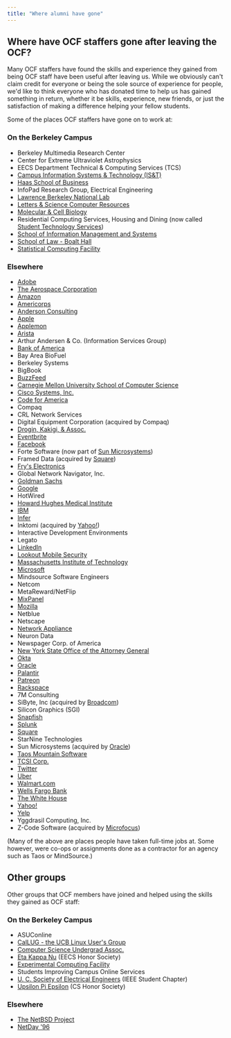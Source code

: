 ```yaml
---
title: "Where alumni have gone"
---
```


## Where have OCF staffers gone after leaving the OCF?

Many OCF staffers have found the skills and experience they gained from being
OCF staff have been useful after leaving us. While we obviously can't claim
credit for everyone or being the sole source of experience for people, we'd
like to think everyone who has donated time to help us has gained something in
return, whether it be skills, experience, new friends, or just the satisfaction
of making a difference helping your fellow students.

Some of the places OCF staffers have gone on to work at:

### On the Berkeley Campus

* Berkeley Multimedia Research Center
* Center for Extreme Ultraviolet Astrophysics
* EECS Department Technical & Computing Services (TCS)
* [Campus Information Systems & Technology (IS&T)](https://technology.berkeley.edu/)
* [Haas School of Business](https://haas.berkeley.edu/)
* InfoPad Research Group, Electrical Engineering
* [Lawrence Berkeley National Lab](https://www.lbl.gov/)
* [Letters & Science Computer Resources](https://ls.berkeley.edu/)
* [Molecular & Cell Biology](https://mcb.berkeley.edu)
* Residential Computing Services, Housing and Dining (now called [Student
  Technology Services](https://studenttech.berkeley.edu/home))
* [School of Information Management and Systems](https://www.ischool.berkeley.edu/)
* [School of Law - Boalt Hall](https://www.law.berkeley.edu/)
* [Statistical Computing Facility](http://statistics.berkeley.edu/computing)

### Elsewhere

* [Adobe](https://www.adobe.com)
* [The Aerospace Corporation](https://www.aerospace.org)
* [Amazon](https://www.amazon.com)
* [Americorps](https://www.nationalservice.gov/programs/americorps)
* [Anderson Consulting](http://www.andersonconsultinggroup.com)
* [Apple](https://www.apple.com/)
* [Applemon](https://applemon.com/)
* [Arista](https://www.arista.com/en/)
* Arthur Andersen & Co. (Information Services Group)
* [Bank of America](https://www.bankofamerica.com/)
* Bay Area BioFuel
* Berkeley Systems
* BigBook
* [BuzzFeed](https://www.buzzfeed.com/)
* [Carnegie Mellon University School of Computer Science](https://www.cs.cmu.edu/)
* [Cisco Systems, Inc.](https://www.cisco.com/)
* [Code for America](https://www.codeforamerica.org/)
* Compaq
* CRL Network Services
* Digital Equipment Corporation (acquired by Compaq)
* [Drogin, Kakigi, & Assoc.](http://www.dkstat.com/)
* [Eventbrite](https://www.eventbrite.com)
* [Facebook](https://www.facebook.com)
* Forte Software (now part of [Sun Microsystems](https://www.oracle.com/sun/))
* Framed Data (acquired by [Square](https://squareup.com/us/en))
* [Fry's Electronics](https://www.frys.com/)
* Global Network Navigator, Inc.
* [Goldman Sachs](https://www.goldmansachs.com/)
* [Google](https://www.google.com)
* HotWired
* [Howard Hughes Medical Institute](https://www.hhmi.org/)
* [IBM](https://www.ibm.com/us-en/)
* [Infer](https://www.infer.com)
* Inktomi (acquired by [Yahoo!](https://www.yahoo.com))
* Interactive Development Environments
* Legato
* [LinkedIn](https://www.linkedin.com)
* [Lookout Mobile Security](https://www.lookout.com)
* [Massachusetts Institute of Technology](https://web.mit.edu/)
* [Microsoft](https://www.microsoft.com/en-us/)
* Mindsource Software Engineers
* Netcom
* MetaReward/NetFlip
* [MixPanel](https://mixpanel.com)
* [Mozilla](https://www.mozilla.org/en-US/)
* Netblue
* Netscape
* [Network Appliance](https://www.netapp.com/us/index.aspx)
* Neuron Data
* Newspager Corp. of America
* [New York State Office of the Attorney General](https://ag.ny.gov)
* [Okta](https://www.okta.com)
* [Oracle](https://www.oracle.com/index.html)
* [Palantir](https://www.palantir.com)
* [Patreon](https://www.patreon.com/)
* [Rackspace](https://www.rackspace.com/)
* 7M Consulting
* SiByte, Inc (acquired by [Broadcom](https://www.broadcom.com/))
* Silicon Graphics (SGI)
* [Snapfish](https://www.snapfish.com/home)
* [Splunk](https://www.splunk.com/)
* [Square](https://squareup.com/us/en)
* StarNine Technologies
* Sun Microsystems (acquired by [Oracle](https://www.oracle.com/sun/))
* [Taos Mountain Software](https://www.taos.com/)
* [TCSI Corp.](https://www.tcs.com/)
* [Twitter](https://twitter.com)
* [Uber](https://www.uber.com)
* [Walmart.com](https://www.walmart.com/)
* [Wells Fargo Bank](https://www.wellsfargo.com/)
* [The White House](https://www.whitehouse.gov)
* [Yahoo!](https://www.yahoo.com/)
* [Yelp](https://www.yelp.com/)
* Yggdrasil Computing, Inc.
* Z-Code Software (acquired by [Microfocus](https://www.microfocus.com/en-us/home))

(Many of the above are places people have taken full-time jobs at. Some
however, were co-ops or assignments done as a contractor for an agency such as
Taos or MindSource.)

## Other groups

Other groups that OCF members have joined and helped using the skills they
gained as OCF staff:

### On the Berkeley Campus

* ASUConline
* [CalLUG - the UCB Linux User's Group](https://www.ocf.berkeley.edu/~linux/)
* [Computer Science Undergrad Assoc.](https://www.csua.berkeley.edu/)
* [Eta Kappa Nu](https://hkn.eecs.berkeley.edu/) (EECS Honor Society)
* [Experimental Computing Facility](https://callink.berkeley.edu/organization/xcf)
* Students Improving Campus Online Services
* [U. C. Society of Electrical Engineers](https://ieee.berkeley.edu) (IEEE Student Chapter)
* [Upsilon Pi Epsilon](https://upe.berkeley.edu/) (CS Honor Society)

### Elsewhere

* [The NetBSD Project](https://www.netbsd.org/)
* [NetDay '96](https://en.wikipedia.org/wiki/NetDay#NetDay_.2796)
